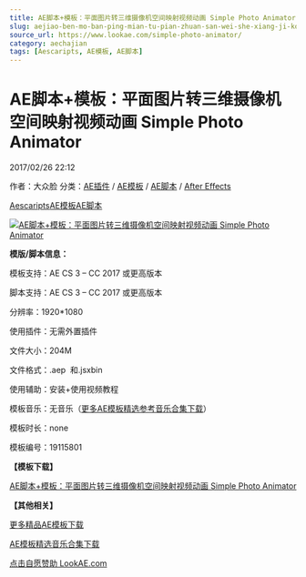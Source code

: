 ```yaml
---
title: AE脚本+模板：平面图片转三维摄像机空间映射视频动画 Simple Photo Animator
slug: aejiao-ben-mo-ban-ping-mian-tu-pian-zhuan-san-wei-she-xiang-ji-kong-jian-ying-she-shi-pin-dong-hua-simple-photo-animator
source_url: https://www.lookae.com/simple-photo-animator/
category: aechajian
tags: [Aescaripts, AE模板, AE脚本]
---
```

# AE脚本+模板：平面图片转三维摄像机空间映射视频动画 Simple Photo Animator

2017/02/26 22:12

作者：大众脸
分类：[AE插件](https://www.lookae.com/after-effects/aechajian/) / [AE模板](https://www.lookae.com/after-effects/other-after-effects/) / [AE脚本](https://www.lookae.com/after-effects/aescripts/) / [After Effects](https://www.lookae.com/after-effects/)

[Aescaripts](https://www.lookae.com/tag/aescaripts/)[AE模板](https://www.lookae.com/tag/ae%e6%a8%a1%e6%9d%bf/)[AE脚本](https://www.lookae.com/tag/ae%e8%84%9a%e6%9c%ac/)

[![AE脚本+模板：平面图片转三维摄像机空间映射视频动画 Simple Photo Animator](https://www.lookae.com/wp-content/uploads/2017/02/Simple-Photo-Animator.jpg "AE脚本+模板：平面图片转三维摄像机空间映射视频动画 Simple Photo Animator-LookAE.com")](https://www.lookae.com/wp-content/uploads/2017/02/Simple-Photo-Animator.jpg)

**模版/脚本信息：**

模板支持：AE CS 3 – CC 2017 或更高版本

脚本支持：AE CS 3 – CC 2017 或更高版本

分辨率：1920\*1080

使用插件：无需外置插件

文件大小：204M

文件格式：.aep  和.jsxbin

使用辅助：安装+使用视频教程

模板音乐：无音乐（[更多AE模板精选参考音乐合集下载](https://item.taobao.com/item.htm?spm=a1z10.1.w4004-2793089344.4.MUvxbV&id=37289930486)）

模板时长：none

模板编号：19115801

**【模板下载】**

[AE脚本+模板：平面图片转三维摄像机空间映射视频动画 Simple Photo Animator](https://lookae.ctfile.com/fs/Hb0172898470)

**【其他相关】**

[更多精品AE模板下载](https://www.lookae.com/after-effects/other-after-effects/)

[AE模板精选音乐合集下载](https://item.taobao.com/item.htm?spm=a1z10.1.w4004-2793089344.4.MUvxbV&id=37289930486)

[点击自愿赞助 LookAE.com](https://www.lookae.com/sponsor/)
